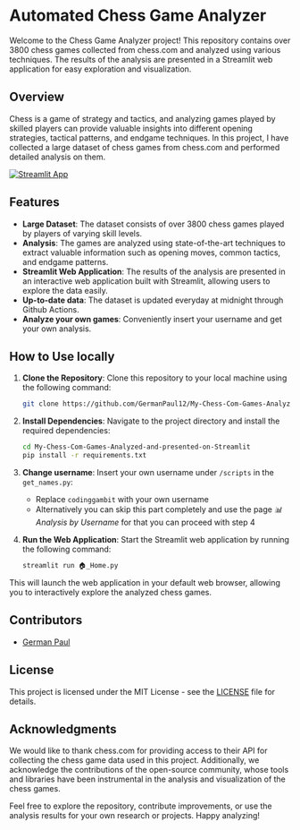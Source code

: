 # Automated Chess Game Analyzer

Welcome to the Chess Game Analyzer project! This repository contains over 3800 chess games collected from chess.com and analyzed using various techniques. The results of the analysis are presented in a Streamlit web application for easy exploration and visualization.

## Overview

Chess is a game of strategy and tactics, and analyzing games played by skilled players can provide valuable insights into different opening strategies, tactical patterns, and endgame techniques. In this project, I have collected a large dataset of chess games from chess.com and performed detailed analysis on them.

[![Streamlit App](https://static.streamlit.io/badges/streamlit_badge_black_white.svg)](https://chesscom.streamlit.app/)

## Features

- **Large Dataset**: The dataset consists of over 3800 chess games played by players of varying skill levels.
- **Analysis**: The games are analyzed using state-of-the-art techniques to extract valuable information such as opening moves, common tactics, and endgame patterns.
- **Streamlit Web Application**: The results of the analysis are presented in an interactive web application built with Streamlit, allowing users to explore the data easily.
- **Up-to-date data**: The dataset is updated everyday at midnight through Github Actions.
- **Analyze your own games**: Conveniently insert your username and get your own analysis.

## How to Use locally

1. **Clone the Repository**: Clone this repository to your local machine using the following command:

    ``` bash
    git clone https://github.com/GermanPaul12/My-Chess-Com-Games-Analyzed-and-presented-on-Streamlit
    ```

2. **Install Dependencies**: Navigate to the project directory and install the required dependencies:

    ``` bash
    cd My-Chess-Com-Games-Analyzed-and-presented-on-Streamlit
    pip install -r requirements.txt
    ```

3. **Change username**: Insert your own username under `/scripts` in the `get_names.py`:

    - Replace `codinggambit` with your own username
    - Alternatively you can skip this part completely and use the page *📊Analysis by Username* for that you can proceed with step 4

4. **Run the Web Application**: Start the Streamlit web application by running the following command:

    ``` bash
    streamlit run 🏠_Home.py
    ```

This will launch the web application in your default web browser, allowing you to interactively explore the analyzed chess games.

## Contributors

- [German Paul](https://github.com/GermanPaul12)

## License

This project is licensed under the MIT License - see the [LICENSE](LICENSE) file for details.

## Acknowledgments

We would like to thank chess.com for providing access to their API for collecting the chess game data used in this project. Additionally, we acknowledge the contributions of the open-source community, whose tools and libraries have been instrumental in the analysis and visualization of the chess games.

Feel free to explore the repository, contribute improvements, or use the analysis results for your own research or projects. Happy analyzing!
